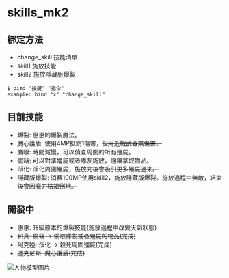 # skills_mk2
## 綁定方法
+ change_skill 技能清單
+ skill1 施放技能
+ skill2 施放隱藏版爆裂
```
$ bind "按鍵" "指令"
example: bind "x" "change_skill"
```

## 目前技能
+ 爆裂: 惠惠的爆裂魔法。
+ 魔心護盾: 使用4MP抵銷1傷害，~~但用近戰武器無傷害。~~
+ 鷹眼: 時間減慢，可以偵查周圍的所有殭屍。
+ 偷竊: 可以對準殭屍或者隊友施放，隨機拿取物品。
+ 淨化: 淨化周圍殭屍，~~施放完後會吸引更多殭屍過來。~~
+ 隱藏版爆裂: 消費100MP使用skill2，施放隱藏版爆裂。施放過程中無敵，~~結束後會因魔力枯竭倒地。~~

## 開發中
+ 惠惠: 升級原本的爆裂技能(施放過程中改變天氣狀態)
+ ~~和真: 偷竊 -> 偷取隊友或者殭屍的物品(完成)~~
+ ~~阿克婭: 淨化 -> 殺死周圍殭屍(完成)~~
+ ~~達克尼斯: 魔心護盾(完成)~~

![人物模型圖片](https://steamuserimages-a.akamaihd.net/ugc/2050869154880058882/DBD4D61BC104B63608AF593F81527625CB9EDBCC/?imw=5000&imh=5000&ima=fit&impolicy=Letterbox&imcolor=%23000000&letterbox=false)
